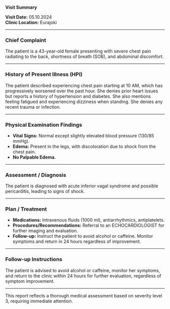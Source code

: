

**Visit Summary**

**Visit Date:** 05.10.2024  
**Clinic Location:** Eurajoki  

---

### **Chief Complaint**
The patient is a 43-year-old female presenting with severe chest pain radiating to the back, shortness of breath (SOB), and abdominal discomfort.

---

### **History of Present Illness (HPI)**
The patient described experiencing chest pain starting at 10 AM, which has progressively worsened over the past hour. She denies prior heart issues but reports a history of hypertension and diabetes. She also mentions feeling fatigued and experiencing dizziness when standing. She denies any recent trauma or infection.

---

### **Physical Examination Findings**
- **Vital Signs:** Normal except slightly elevated blood pressure (130/85 mmHg).
- **Edema:** Present in the legs, with discoloration due to shock from the chest pain.
- **No Palpable Edema.**

---

### **Assessment / Diagnosis**
The patient is diagnosed with acute inferior vagal syndrome and possible pericarditis, leading to signs of shock.

---

### **Plan / Treatment**
- **Medications:** Intravenous fluids (1000 ml), antiarrhythmics, antiplatelets.
- **Procedures/Recommendations:** Referral to an ECHOCARDIOLOGIST for further imaging and evaluation.
- **Follow-up:** Instruct the patient to avoid alcohol or caffeine. Monitor symptoms and return in 24 hours regardless of improvement.

---

### **Follow-up Instructions**
The patient is advised to avoid alcohol or caffeine, monitor her symptoms, and return to the clinic within 24 hours for further evaluation, regardless of symptom improvement.

--- 

This report reflects a thorough medical assessment based on severity level 3, requiring immediate attention.